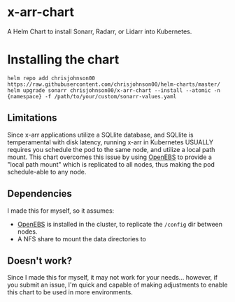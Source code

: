 # x-arr-chart

A Helm Chart to install Sonarr, Radarr, or Lidarr into Kubernetes.

# Installing the chart

    helm repo add chrisjohnson00 https://raw.githubusercontent.com/chrisjohnson00/helm-charts/master/
    helm upgrade sonarr chrisjohnson00/x-arr-chart --install --atomic -n {namespace} -f /path/to/your/custom/sonarr-values.yaml

## Limitations

Since x-arr applications utilize a SQLlite database, and SQLlite is temperamental with disk latency, running x-arr in 
Kubernetes USUALLY requires you schedule the pod to the same node, and utilize a local path mount.  This chart overcomes 
this issue by using [OpenEBS](https://openebs.io/) to provide a "local path mount" which is replicated to all nodes, 
thus making the pod schedule-able to any node.

## Dependencies

I made this for myself, so it assumes:
 - [OpenEBS](https://openebs.io/) is installed in the cluster, to replicate the `/config` dir between nodes.
 - A NFS share to mount the data directories to
 
## Doesn't work?

Since I made this for myself, it may not work for your needs... however, if you submit an issue, I'm quick and capable
of making adjustments to enable this chart to be used in more environments.  
